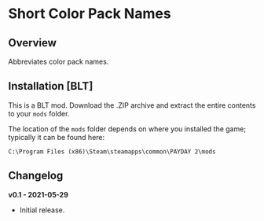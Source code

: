 # Short Color Pack Names

## Overview

Abbreviates color pack names.

## Installation [BLT]

This is a BLT mod. Download the .ZIP archive and extract the entire contents to your `mods` folder.

The location of the `mods` folder depends on where you installed the game; typically it can be found here:

```
C:\Program Files (x86)\Steam\steamapps\common\PAYDAY 2\mods
```

## Changelog

**v0.1 - 2021-05-29**

- Initial release.
